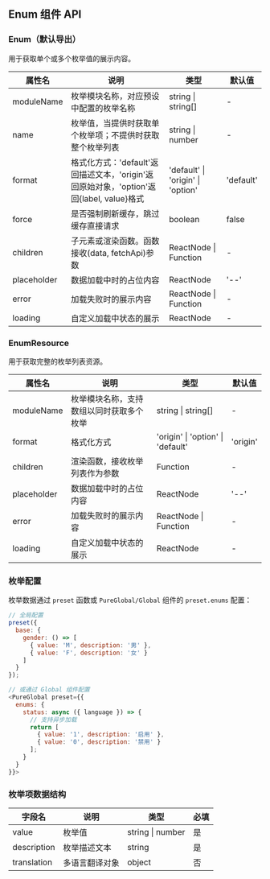 ## Enum 组件 API

### Enum（默认导出）

用于获取单个或多个枚举值的展示内容。

| 属性名 | 说明 | 类型 | 默认值 |
| --- | --- | --- | --- |
| moduleName | 枚举模块名称，对应预设中配置的枚举名称 | string \| string[] | - |
| name | 枚举值，当提供时获取单个枚举项；不提供时获取整个枚举列表 | string \| number | - |
| format | 格式化方式：'default'返回描述文本，'origin'返回原始对象，'option'返回{label, value}格式 | 'default' \| 'origin' \| 'option' | 'default' |
| force | 是否强制刷新缓存，跳过缓存直接请求 | boolean | false |
| children | 子元素或渲染函数。函数接收(data, fetchApi)参数 | ReactNode \| Function | - |
| placeholder | 数据加载中时的占位内容 | ReactNode | '--' |
| error | 加载失败时的展示内容 | ReactNode \| Function | - |
| loading | 自定义加载中状态的展示 | ReactNode | - |

### EnumResource

用于获取完整的枚举列表资源。

| 属性名 | 说明 | 类型 | 默认值 |
| --- | --- | --- | --- |
| moduleName | 枚举模块名称，支持数组以同时获取多个枚举 | string \| string[] | - |
| format | 格式化方式 | 'origin' \| 'option' \| 'default' | 'origin' |
| children | 渲染函数，接收枚举列表作为参数 | Function | - |
| placeholder | 数据加载中时的占位内容 | ReactNode | '--' |
| error | 加载失败时的展示内容 | ReactNode \| Function | - |
| loading | 自定义加载中状态的展示 | ReactNode | - |

### 枚举配置

枚举数据通过 `preset` 函数或 `PureGlobal/Global` 组件的 `preset.enums` 配置：

```javascript
// 全局配置
preset({
  base: {
    gender: () => [
      { value: 'M', description: '男' },
      { value: 'F', description: '女' }
    ]
  }
});

// 或通过 Global 组件配置
<PureGlobal preset={{
  enums: {
    status: async ({ language }) => {
      // 支持异步加载
      return [
        { value: '1', description: '启用' },
        { value: '0', description: '禁用' }
      ];
    }
  }
}}>
```

### 枚举项数据结构

| 字段名 | 说明 | 类型 | 必填 |
| --- | --- | --- | --- |
| value | 枚举值 | string \| number | 是 |
| description | 枚举描述文本 | string | 是 |
| translation | 多语言翻译对象 | object | 否 |
